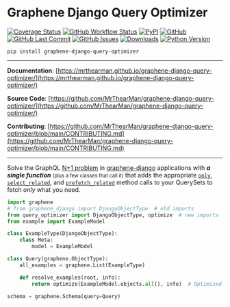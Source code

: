 # Graphene Django Query Optimizer

[![Coverage Status][coverage-badge]][coverage]
[![GitHub Workflow Status][status-badge]][status]
[![PyPI][pypi-badge]][pypi]
[![GitHub][licence-badge]][licence]
[![GitHub Last Commit][repo-badge]][repo]
[![GitHub Issues][issues-badge]][issues]
[![Downloads][downloads-badge]][pypi]
[![Python Version][version-badge]][pypi]

```shell
pip install graphene-django-query-optimizer
```

---

**Documentation**: [https://mrthearman.github.io/graphene-django-query-optimizer/](https://mrthearman.github.io/graphene-django-query-optimizer/)

**Source Code**: [https://github.com/MrThearMan/graphene-django-query-optimizer/](https://github.com/MrThearMan/graphene-django-query-optimizer/)

**Contributing**: [https://github.com/MrThearMan/graphene-django-query-optimizer/blob/main/CONTRIBUTING.md](https://github.com/MrThearMan/graphene-django-query-optimizer/blob/main/CONTRIBUTING.md)

---

Solve the GraphQL [N+1 problem] in [graphene-django] applications with _**a single function**_
<small>(plus a few classes that call it)</small> that adds the appropriate
[`only`](https://docs.djangoproject.com/en/dev/ref/models/querysets/#only),
[`select_related`](https://docs.djangoproject.com/en/dev/ref/models/querysets/#select-related),
and [`prefetch_related`](https://docs.djangoproject.com/en/dev/ref/models/querysets/#prefetch-related)
method calls to your QuerySets to fetch _only_ what you need.

```python
import graphene
# from graphene_django import DjangoObjectType  # old imports
from query_optimizer import DjangoObjectType, optimize  # new imports
from example import ExampleModel

class ExampleType(DjangoObjectType):
    class Meta:
        model = ExampleModel

class Query(graphene.ObjectType):
    all_examples = graphene.List(ExampleType)

    def resolve_examples(root, info):
        return optimize(ExampleModel.objects.all(), info)  # Optimized!

schema = graphene.Schema(query=Query)
```

[coverage-badge]: https://coveralls.io/repos/github/MrThearMan/graphene-django-query-optimizer/badge.svg?branch=main
[coverage]: https://coveralls.io/github/MrThearMan/graphene-django-query-optimizer?branch=main
[downloads-badge]: https://img.shields.io/pypi/dm/graphene-django-query-optimizer
[graphene-django]: https://github.com/graphql-python/graphene-django
[issues-badge]: https://img.shields.io/github/issues-raw/MrThearMan/graphene-django-query-optimizer
[issues]: https://github.com/MrThearMan/graphene-django-query-optimizer/issues
[licence-badge]: https://img.shields.io/github/license/MrThearMan/graphene-django-query-optimizer
[licence]: https://github.com/MrThearMan/graphene-django-query-optimizer/blob/main/LICENSE
[N+1 problem]: https://stackoverflow.com/a/97253
[pypi-badge]: https://img.shields.io/pypi/v/graphene-django-query-optimizer
[pypi]: https://pypi.org/project/graphene-django-query-optimizer
[repo-badge]: https://img.shields.io/github/last-commit/MrThearMan/graphene-django-query-optimizer
[repo]: https://github.com/MrThearMan/graphene-django-query-optimizer/commits/main
[status-badge]: https://img.shields.io/github/actions/workflow/status/MrThearMan/graphene-django-query-optimizer/test.yml?branch=main
[status]: https://github.com/MrThearMan/graphene-django-query-optimizer/actions/workflows/test.yml
[version-badge]: https://img.shields.io/pypi/pyversions/graphene-django-query-optimizer
